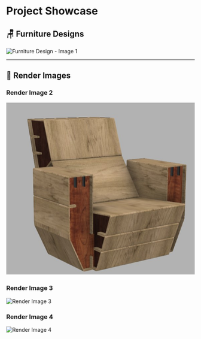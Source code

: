 # Project Showcase

## 🪑 Furniture Designs

![Furniture Design - Image 1](im1.jpg)

---

## 🎨 Render Images

### Render Image 2
![Render Image 2](/images/im1.jpg)

### Render Image 3
![Render Image 3](im3.jpg)

### Render Image 4
![Render Image 4](im4.jpg)
